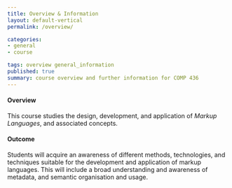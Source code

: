```yaml
---
title: Overview & Information
layout: default-vertical
permalink: /overview/

categories:
- general
- course

tags: overview general_information
published: true
summary: course overview and further information for COMP 436
---
```


#### Overview
This course studies the design, development, and application of *Markup Languages*, and associated concepts.

#### Outcome
Students will acquire an awareness of different methods, technologies, and techniques suitable for the development and application of markup languages. This will include a broad understanding and awareness of metadata, and semantic organisation and usage.
